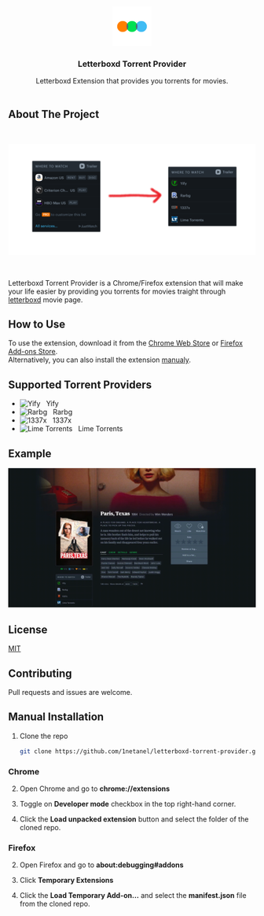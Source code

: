 <br />
<p align="center">
  <a href="https://github.com/1netanel/letterboxd-torrent-provider.git">
    <img src="icon.svg" alt="Logo" width="80" height="80">
  </a>  
  
  <h3 align="center">Letterboxd Torrent Provider</h3>

  <p align="center">
    Letterboxd Extension that provides you torrents for movies.
    <br/>
    <br/>

## About The Project

<br />

![previewv](screenshots/screenshot2.png)

<!-- ![full page](screenshots/screenshot.png) -->
<br/>

Letterboxd Torrent Provider is a Chrome/Firefox extension that will make your life easier by providing you torrents for movies traight through [letterboxd](https://letterboxd.com/) movie page.

## How to Use

To use the extension, download it from the [Chrome Web Store](https://chrome.google.com/webstore/detail/letterboxd-services/bagfenoehphiafohgapgncflpagoekol?hl=iw&authuser=0) or [Firefox Add-ons Store](https://addons.mozilla.org/he/firefox/addon/letterboxd-torrent-provider/).  
Alternatively, you can also install the extension [manualy](#manual-installation).

## Supported Torrent Providers

- ![Yify](https://yts.mx/assets/images/website/favicon.ico) &nbsp; Yify
- ![Rarbg](https://rarbg.to/favicon.ico) &nbsp; Rarbg
- ![1337x](https://1337xto.to/images/favicon.ico) &nbsp; 1337x
- ![Lime Torrents](https://limetorrents.cyou/favicon.ico) &nbsp; Lime Torrents

## Example

![Demo video](screenshots/example.gif)

## License

[MIT](LICENSE)

## Contributing

Pull requests and issues are welcome.

## Manual Installation

1. Clone the repo
   ```sh
   git clone https://github.com/1netanel/letterboxd-torrent-provider.git
   ```

### Chrome

2. Open Chrome and go to **chrome://extensions**

3. Toggle on **Developer mode** checkbox in the top right-hand corner.

4. Click the **Load unpacked extension** button and select the folder of the cloned repo.

### Firefox

2. Open Firefox and go to **about:debugging#addons**

3. Click **Temporary Extensions**

4. Click the **Load Temporary Add-on…** and select the **manifest.json** file from the cloned repo.
